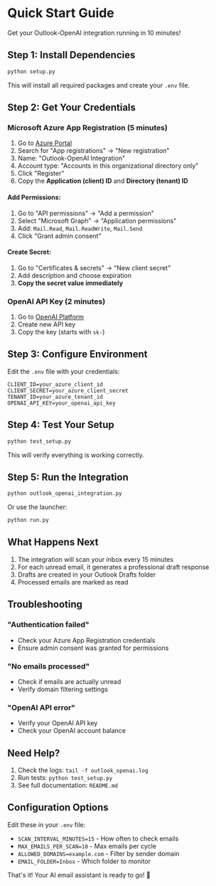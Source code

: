 # Quick Start Guide

Get your Outlook-OpenAI integration running in 10 minutes!

## Step 1: Install Dependencies

```bash
python setup.py
```

This will install all required packages and create your `.env` file.

## Step 2: Get Your Credentials

### Microsoft Azure App Registration (5 minutes)

1. Go to [Azure Portal](https://portal.azure.com)
2. Search for "App registrations" → "New registration"
3. Name: "Outlook-OpenAI Integration"
4. Account type: "Accounts in this organizational directory only"
5. Click "Register"
6. Copy the **Application (client) ID** and **Directory (tenant) ID**

#### Add Permissions:
1. Go to "API permissions" → "Add a permission"
2. Select "Microsoft Graph" → "Application permissions"
3. Add: `Mail.Read`, `Mail.ReadWrite`, `Mail.Send`
4. Click "Grant admin consent"

#### Create Secret:
1. Go to "Certificates & secrets" → "New client secret"
2. Add description and choose expiration
3. **Copy the secret value immediately**

### OpenAI API Key (2 minutes)

1. Go to [OpenAI Platform](https://platform.openai.com/api-keys)
2. Create new API key
3. Copy the key (starts with `sk-`)

## Step 3: Configure Environment

Edit the `.env` file with your credentials:

```env
CLIENT_ID=your_azure_client_id
CLIENT_SECRET=your_azure_client_secret
TENANT_ID=your_azure_tenant_id
OPENAI_API_KEY=your_openai_api_key
```

## Step 4: Test Your Setup

```bash
python test_setup.py
```

This will verify everything is working correctly.

## Step 5: Run the Integration

```bash
python outlook_openai_integration.py
```

Or use the launcher:

```bash
python run.py
```

## What Happens Next

1. The integration will scan your inbox every 15 minutes
2. For each unread email, it generates a professional draft response
3. Drafts are created in your Outlook Drafts folder
4. Processed emails are marked as read

## Troubleshooting

### "Authentication failed"
- Check your Azure App Registration credentials
- Ensure admin consent was granted for permissions

### "No emails processed"
- Check if emails are actually unread
- Verify domain filtering settings

### "OpenAI API error"
- Verify your OpenAI API key
- Check your OpenAI account balance

## Need Help?

1. Check the logs: `tail -f outlook_openai.log`
2. Run tests: `python test_setup.py`
3. See full documentation: `README.md`

## Configuration Options

Edit these in your `.env` file:

- `SCAN_INTERVAL_MINUTES=15` - How often to check emails
- `MAX_EMAILS_PER_SCAN=10` - Max emails per cycle
- `ALLOWED_DOMAINS=example.com` - Filter by sender domain
- `EMAIL_FOLDER=Inbox` - Which folder to monitor

That's it! Your AI email assistant is ready to go! 🚀 